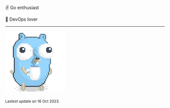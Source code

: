 :v: Go enthusiast

:muscle: DevOps lover

---

![Image alt text](/images/gopher_with_coffee.gif)


<sub>Lastest update on 16 Oct 2023.</sub>
